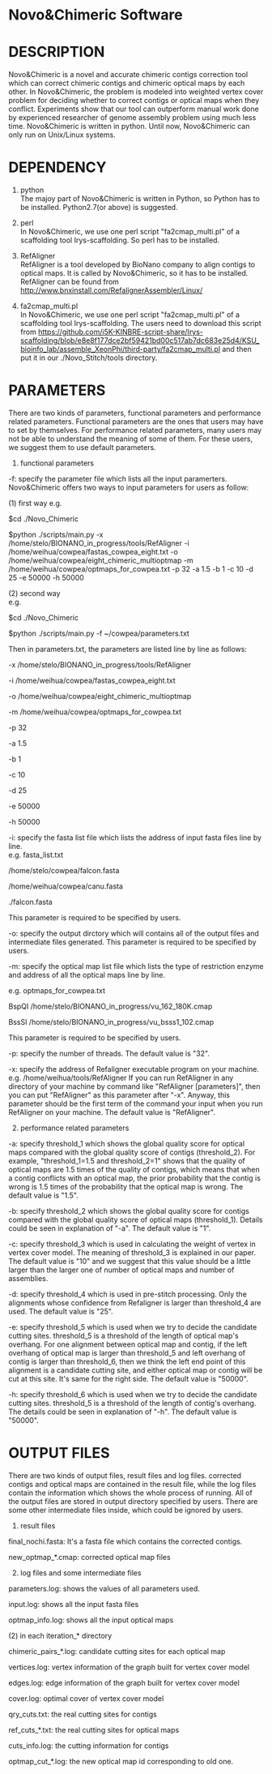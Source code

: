 

# Novo&Chimeric Software



# DESCRIPTION

Novo&Chimeric is a novel and accurate chimeric contigs correction tool which can correct chimeric contigs and chimeric optical maps by each other. In Novo&Chimeric, the problem is modeled into weighted vertex cover problem for deciding whether to correct contigs or optical maps when they conflict. Experiments show that our tool can outperform manual work done by experienced researcher of genome assembly problem using much less time.
Novo&Chimeric is written in python. Until now, Novo&Chimeric can only run on Unix/Linux systems.  



# DEPENDENCY


1. python   
The majoy part of Novo&Chimeric is written in Python, so Python has to be installed. 
Python2.7(or above) is suggested.  

2. perl   
In Novo&Chimeric, we use one perl script "fa2cmap_multi.pl" of a scaffolding tool Irys-scaffolding.
So perl has to be installed.

3. RefAligner   
RefAligner is a tool developed by BioNano company to align contigs to optical maps. It is called by Novo&Chimeric, so it has to be installed. 
RefAligner can be found from http://www.bnxinstall.com/RefalignerAssembler/Linux/ 

4. fa2cmap_multi.pl   
In Novo&Chimeric, we use one perl script "fa2cmap_multi.pl" of a scaffolding tool Irys-scaffolding. 
The users need to download this script from https://github.com/i5K-KINBRE-script-share/Irys-scaffolding/blob/e8e8f177dce2bf59421bd00c517ab7dc683e25d4/KSU_bioinfo_lab/assemble_XeonPhi/third-party/fa2cmap_multi.pl
and then put it in our ./Novo_Stitch/tools directory.   




# PARAMETERS


There are two kinds of parameters, functional parameters and performance related parameters. 
Functional parameters are the ones that users may have to set by themselves. For performance related parameters, many users may not be able to understand the meaning of some of them. For these users, we suggest them to use default parameters. 

1. functional parameters  

-f: specify the parameter file which lists all the input paramerters.
Novo&Chimeric offers two ways to input parameters for users as follow:

(1) first way
e.g. 

$cd ./Novo_Chimeric

$python ./scripts/main.py  -x /home/stelo/BIONANO_in_progress/tools/RefAligner -i /home/weihua/cowpea/fastas_cowpea_eight.txt -o /home/weihua/cowpea/eight_chimeric_multioptmap -m /home/weihua/cowpea/optmaps_for_cowpea.txt -p 32 -a 1.5 -b 1 -c 10 -d 25 -e 50000 -h 50000

(2) second way  
e.g.

$cd ./Novo_Chimeric

$python ./scripts/main.py -f ~/cowpea/parameters.txt

Then in parameters.txt, the parameters are listed line by line as follows:

-x /home/stelo/BIONANO_in_progress/tools/RefAligner

-i /home/weihua/cowpea/fastas_cowpea_eight.txt

-o /home/weihua/cowpea/eight_chimeric_multioptmap

-m /home/weihua/cowpea/optmaps_for_cowpea.txt

-p 32

-a 1.5

-b 1

-c 10

-d 25

-e 50000

-h 50000


-i: specify the fasta list file which lists the address of input fasta files line by line.  
e.g. fasta_list.txt 

/home/stelo/cowpea/falcon.fasta  

/home/weihua/cowpea/canu.fasta  

./falcon.fasta  

This parameter is required to be specified by users.   

-o: specify the output dirctory which will contains all of the output files and intermediate files generated. This parameter is required to be specified by users.   

-m: specify the optical map list file which lists the type of restriction enzyme and address of all the optical maps line by line. 

e.g. optmaps_for_cowpea.txt

BspQI   /home/stelo/BIONANO_in_progress/vu_162_180K.cmap

BssSI   /home/stelo/BIONANO_in_progress/vu_bsss1_102.cmap

This parameter is required to be specified by users.   

-p: specify the number of threads. The default value is "32".  

-x: specify the address of Refaligner executable program on your machine. e.g. /home/weihua/tools/RefAligner
If you can run RefAligner in any directory of your machine by command like "RefAligner [parameters]", then you can put "RefAligner" as this parameter after "-x". Anyway, this parameter should be the first term of the command your input when you run RefAligner on your machine. The default value is "RefAligner".   



2. performance related parameters

-a: specify threshold_1 which shows the global quality score for optical maps compared with the global quality score of contigs (threshold_2). For example, "threshold_1=1.5 and threshold_2=1" shows that the quality of optical maps are 1.5 times of the quality of contigs, which means that when a contig conflicts with an optical map, the prior probability that the contig is wrong is 1.5 times of the probability that the optical map is wrong.  The default value is "1.5". 

-b: specify threshold_2 which shows the global quality score for contigs compared with the global quality score of optical maps (threshold_1). Details could be seen in explanation of "-a". The default value is "1". 

-c: specify threshold_3 which is used in calculating the weight of vertex in vertex cover model. The meaning of threshold_3 is explained in our paper.  The default value is "10" and we suggest that this value should be a little larger than the larger one of number of optical maps and number of assemblies.  

-d: specify threshold_4 which is used in pre-stitch processing. Only the alignments whose confidence from Refaligner is larger than threshold_4 are used. The default value is "25".  

-e: specify threshold_5 which is used when we try to decide the candidate cutting sites. threshold_5 is a threshold of the length of optical map's overhang. For one alignment between optical map and contig, if the left overhang of optical map is larger than threshold_5 and left overhang of contig is larger than threshold_6, then we think the left end point of this alignment is a candidate cutting site, and either optical map or contig will be cut at this site. It's same for the right side. The default value is "50000". 

-h: specify threshold_6 which is used when we try to decide the candidate cutting sites. threshold_5 is a threshold of the length of contig's overhang. The details could be seen in explanation of "-h". The default value is "50000". 





# OUTPUT FILES

There are two kinds of output files, result files and log files. corrected contigs and optical maps are contained in the result file, while the log files contain the information which shows the whole process of running. All of the output files are stored in output directory specified by users. There are some other intermediate files inside, which could be ignored by users.
 
1. result files

final_nochi.fasta: It's a fasta file which contains the corrected contigs.

new_optmap_*.cmap: corrected optical map files

2. log files and some intermediate files  

parameters.log: shows the values of all parameters used. 

input.log: shows all the input fasta files  

optmap_info.log: shows all the input optical maps

(2) in each iteration_* directory

chimeric_pairs_*.log: candidate cutting sites for each optical map

vertices.log: vertex information of the graph built for vertex cover model

edges.log: edge information of the graph built for vertex cover model

cover.log: optimal cover of vertex cover model

qry_cuts.txt: the real cutting sites for contigs

ref_cuts_*.txt: the real cutting sites for optical maps

cuts_info.log: the cutting information for contigs

optmap_cut_*.log: the new optical map id corresponding to old one.  

